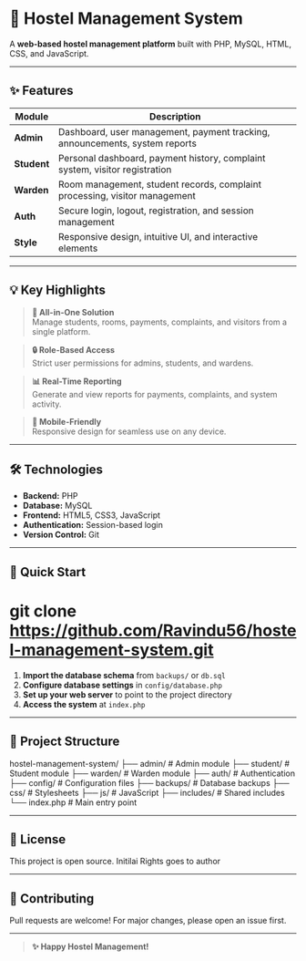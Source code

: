 # 🏢 Hostel Management System

A **web-based hostel management platform** built with PHP, MySQL, HTML, CSS, and JavaScript.

---

## ✨ Features

| Module        | Description                                                                 |
|---------------|-----------------------------------------------------------------------------|
| **Admin**     | Dashboard, user management, payment tracking, announcements, system reports |
| **Student**   | Personal dashboard, payment history, complaint system, visitor registration |
| **Warden**    | Room management, student records, complaint processing, visitor management  |
| **Auth**      | Secure login, logout, registration, and session management                  |
| **Style**     | Responsive design, intuitive UI, and interactive elements                   |

---

## 💡 Key Highlights

> **🚀 All-in-One Solution**  
> Manage students, rooms, payments, complaints, and visitors from a single platform.

> **🔒 Role-Based Access**  
> Strict user permissions for admins, students, and wardens.

> **📊 Real-Time Reporting**  
> Generate and view reports for payments, complaints, and system activity.

> **📱 Mobile-Friendly**  
> Responsive design for seamless use on any device.

---

## 🛠️ Technologies

- **Backend:** PHP
- **Database:** MySQL
- **Frontend:** HTML5, CSS3, JavaScript
- **Authentication:** Session-based login
- **Version Control:** Git

---

## 🚀 Quick Start

# git clone https://github.com/Ravindu56/hostel-management-system.git

1. **Import the database schema** from `backups/` or `db.sql`
2. **Configure database settings** in `config/database.php`
3. **Set up your web server** to point to the project directory
4. **Access the system** at `index.php`

---

## 📂 Project Structure

hostel-management-system/
├── admin/            # Admin module
├── student/          # Student module
├── warden/           # Warden module
├── auth/             # Authentication
├── config/           # Configuration files
├── backups/          # Database backups
├── css/              # Stylesheets
├── js/               # JavaScript
├── includes/         # Shared includes
└── index.php         # Main entry point


---

## 📜 License

This project is open source.
Initilai Rights goes to author 

---

## 🤝 Contributing

Pull requests are welcome! For major changes, please open an issue first.

---

> **✨ Happy Hostel Management!**

